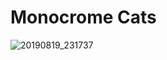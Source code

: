 # Monocrome Cats
![20190819_231737](https://user-images.githubusercontent.com/123382711/214116765-84d436a0-6dde-4f12-b362-0e796966f6d3.jpg)
